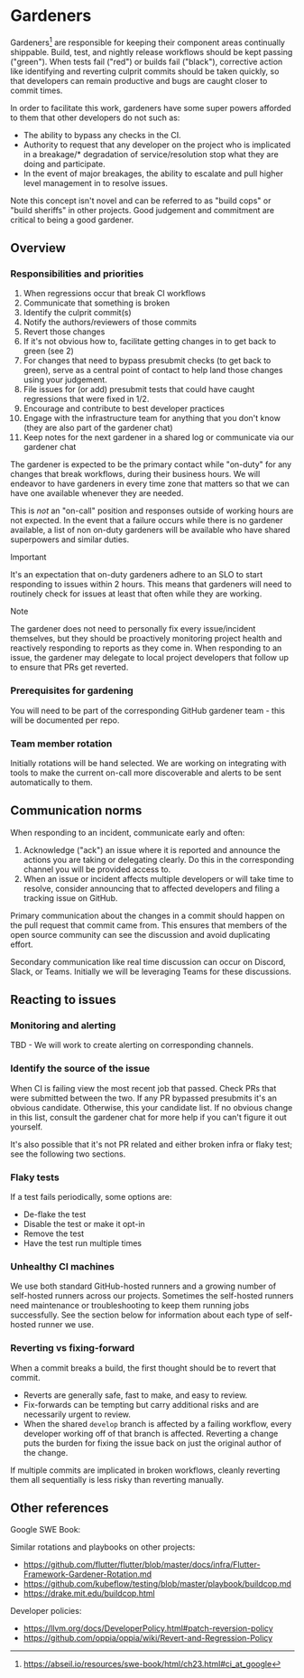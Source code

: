 # Gardeners

Gardeners[^1] are responsible for keeping their component areas continually shippable.
Build, test, and nightly release workflows should be kept passing ("green").
When tests fail ("red") or builds fail ("black"), corrective action like identifying
and reverting culprit commits should be taken quickly, so that developers can remain
productive and bugs are caught closer to commit times.

In order to facilitate this work, gardeners have some super powers afforded to them
that other developers do not such as:

- The ability to bypass any checks in the CI.
- Authority to request that any developer on the project who is implicated in a breakage/\* degradation of service/resolution stop what they are doing and participate.
- In the event of major breakages, the ability to escalate and pull higher level management in to resolve issues.

Note this concept isn't novel and can be referred to as "build cops" or "build sheriffs"
in other projects. Good judgement and commitment are critical to being a good gardener.

## Overview

### Responsibilities and priorities

1. When regressions occur that break CI workflows
1. Communicate that something is broken
1. Identify the culprit commit(s)
1. Notify the authors/reviewers of those commits
1. Revert those changes
1. If it's not obvious how to, facilitate getting changes in to get back to green (see 2)
1. For changes that need to bypass presubmit checks (to get back to green), serve as a
   central point of contact to help land those changes using your judgement.
1. File issues for (or add) presubmit tests that could have caught regressions that were fixed
   in 1/2.
1. Encourage and contribute to best developer practices
1. Engage with the infrastructure team for anything that you don't know (they are
   also part of the gardener chat)
1. Keep notes for the next gardener in a shared log or communicate via our gardener chat

The gardener is expected to be the primary contact while "on-duty" for
any changes that break workflows, during their business hours. We will endeavor to have
gardeners in every time zone that matters so that we can have one available whenever
they are needed.

This is _not_ an "on-call" position and responses outside of working hours are
not expected. In the event that a failure occurs while there is no gardener available,
a list of non on-duty gardeners will be available who have shared superpowers and similar duties.

> [!IMPORTANT]
> It's an expectation that on-duty gardeners adhere to an SLO to start responding to issues
> within 2 hours. This means that gardeners will need to routinely check for issues at least
> that often while they are working.

> [!NOTE]
> The gardener does not need to personally fix every issue/incident
> themselves, but they should be proactively monitoring project health and
> reactively responding to reports as they come in. When responding to an issue,
> the gardener may delegate to local project developers that follow up
> to ensure that PRs get reverted.

### Prerequisites for gardening

You will need to be part of the corresponding GitHub gardener team - this will be documented
per repo.

### Team member rotation

Initially rotations will be hand selected. We are working on integrating with tools
to make the current on-call more discoverable and alerts to be sent automatically to
them.

## Communication norms

When responding to an incident, communicate early and often:

1. Acknowledge ("ack") an issue where it is reported and announce the actions
   you are taking or delegating clearly. Do this in the corresponding channel
   you will be provided access to.
1. When an issue or incident affects multiple developers or will take time to
   resolve, consider announcing that to affected developers and filing a
   tracking issue on GitHub.

Primary communication about the changes in a commit should happen on the pull
request that commit came from. This ensures that members of the open source
community can see the discussion and avoid duplicating effort.

Secondary communication like real time discussion can occur on Discord, Slack,
or Teams. Initially we will be leveraging Teams for these discussions.

## Reacting to issues

### Monitoring and alerting

TBD - We will work to create alerting on corresponding channels.

### Identify the source of the issue

When CI is failing view the most recent job that passed.
Check PRs that were submitted between the two. If any PR bypassed presubmits
it's an obvious candidate. Otherwise, this your candidate list. If no obvious
change in this list, consult the gardener chat for more help if you can't
figure it out yourself.

It's also possible that it's not PR related and either broken infra or flaky test;
see the following two sections.

### Flaky tests

If a test fails periodically, some options are:

- De-flake the test
- Disable the test or make it opt-in
- Remove the test
- Have the test run multiple times

### Unhealthy CI machines

We use both standard GitHub-hosted runners and a growing number of self-hosted
runners across our projects. Sometimes the self-hosted runners need maintenance
or troubleshooting to keep them running jobs successfully. See the section
below for information about each type of self-hosted runner we use.

### Reverting vs fixing-forward

When a commit breaks a build, the first thought should be to revert that commit.

- Reverts are generally safe, fast to make, and easy to review.
- Fix-forwards can be tempting but carry additional risks and are necessarily
  urgent to review.
- When the shared `develop` branch is affected by a failing workflow, every
  developer working off of that branch is affected. Reverting a change puts the
  burden for fixing the issue back on just the original author of the change.

If multiple commits are implicated in broken workflows, cleanly reverting them
all sequentially is less risky than reverting manually.

## Other references

Google SWE Book:

Similar rotations and playbooks on other projects:

- https://github.com/flutter/flutter/blob/master/docs/infra/Flutter-Framework-Gardener-Rotation.md
- https://github.com/kubeflow/testing/blob/master/playbook/buildcop.md
- https://drake.mit.edu/buildcop.html

Developer policies:

- https://llvm.org/docs/DeveloperPolicy.html#patch-reversion-policy
- https://github.com/oppia/oppia/wiki/Revert-and-Regression-Policy

[^1]: https://abseil.io/resources/swe-book/html/ch23.html#ci_at_google
